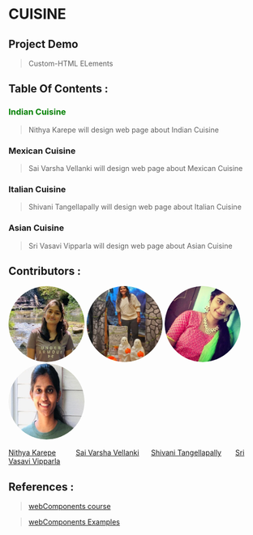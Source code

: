 # CUISINE

## Project Demo
> Custom-HTML ELements











## Table Of Contents :

### <span style="color: green"> Indian Cuisine </span> 

> Nithya Karepe will design web page about Indian Cuisine


### Mexican Cuisine

> Sai Varsha Vellanki will design web page about Mexican Cuisine


### Italian Cuisine

> Shivani Tangellapally will design web page about Italian Cuisine


### Asian Cuisine

> Sri Vasavi Vipparla will design web page about Asian Cuisine


## 



## Contributors :




<img src="Nithya.png" alt="drawing" width="150" style="border-radius:50%" />               <img src="vsv.png" alt="drawing" width="150" style="border-radius:50%" />               <img src="vani.jpg.png" alt="drawing" width="150" style="border-radius:50%" />                  <img src="vasu.png" alt="drawing" width="150" style="border-radius:50%" />
  
  [Nithya Karepe](https://github.com/KarepeN) &nbsp;&nbsp;&nbsp;&nbsp;&nbsp;&nbsp;&nbsp;&nbsp; [Sai Varsha Vellanki](https://github.com/cherryvarsha99)  &nbsp;&nbsp;&nbsp;&nbsp;   [Shivani Tangellapally](https://github.com/shivani-ta)  &nbsp;&nbsp;&nbsp;&nbsp;&nbsp;   [Sri Vasavi Vipparla](https://github.com/Srivasavi-vipparla)  




## References :

>[webComponents course](https://www.youtube.com/watch?v=PCWaFLy3VUo) 


>[webComponents Examples](https://github.com/mdn/web-components-examples)






